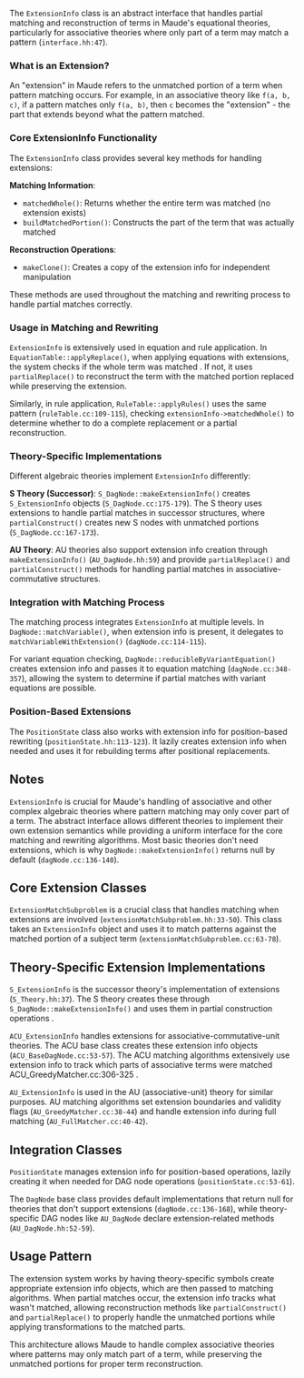 The `ExtensionInfo` class is an abstract interface that handles partial matching and reconstruction of terms in Maude's equational theories, particularly for associative theories where only part of a term may match a pattern (`interface.hh:47`).

### What is an Extension?

An "extension" in Maude refers to the unmatched portion of a term when pattern matching occurs. For example, in an associative theory like `f(a, b, c)`, if a pattern matches only `f(a, b)`, then `c` becomes the "extension" - the part that extends beyond what the pattern matched.

### Core ExtensionInfo Functionality

The `ExtensionInfo` class provides several key methods for handling extensions:

**Matching Information**:

- `matchedWhole()`: Returns whether the entire term was matched (no extension exists)
- `buildMatchedPortion()`: Constructs the part of the term that was actually matched

**Reconstruction Operations**:

- `makeClone()`: Creates a copy of the extension info for independent manipulation

These methods are used throughout the matching and rewriting process to handle partial matches correctly.

### Usage in Matching and Rewriting

`ExtensionInfo` is extensively used in equation and rule application. In `EquationTable::applyReplace()`, when applying equations with extensions, the system checks if the whole term was matched . If not, it uses `partialReplace()` to reconstruct the term with the matched portion replaced while preserving the extension.

Similarly, in rule application, `RuleTable::applyRules()` uses the same pattern (`ruleTable.cc:109-115`), checking `extensionInfo->matchedWhole()` to determine whether to do a complete replacement or a partial reconstruction.

### Theory-Specific Implementations

Different algebraic theories implement `ExtensionInfo` differently:

**S Theory (Successor)**: `S_DagNode::makeExtensionInfo()` creates `S_ExtensionInfo` objects (`S_DagNode.cc:175-179`). The S theory uses extensions to handle partial matches in successor structures, where `partialConstruct()` creates new S nodes with unmatched portions (`S_DagNode.cc:167-173`).

**AU Theory**: AU theories also support extension info creation through `makeExtensionInfo()` (`AU_DagNode.hh:59`) and provide `partialReplace()` and `partialConstruct()` methods for handling partial matches in associative-commutative structures.

### Integration with Matching Process

The matching process integrates `ExtensionInfo` at multiple levels. In `DagNode::matchVariable()`, when extension info is present, it delegates to `matchVariableWithExtension()` (`dagNode.cc:114-115`).

For variant equation checking, `DagNode::reducibleByVariantEquation()` creates extension info and passes it to equation matching (`dagNode.cc:348-357`), allowing the system to determine if partial matches with variant equations are possible.

### Position-Based Extensions

The `PositionState` class also works with extension info for position-based rewriting (`positionState.hh:113-123`). It lazily creates extension info when needed and uses it for rebuilding terms after positional replacements.

## Notes

`ExtensionInfo` is crucial for Maude's handling of associative and other complex algebraic theories where pattern matching may only cover part of a term. The abstract interface allows different theories to implement their own extension semantics while providing a uniform interface for the core matching and rewriting algorithms. Most basic theories don't need extensions, which is why `DagNode::makeExtensionInfo()` returns null by default (`dagNode.cc:136-140`).

## Core Extension Classes

`ExtensionMatchSubproblem` is a crucial class that handles matching when extensions are involved (`extensionMatchSubproblem.hh:33-50`). This class takes an `ExtensionInfo` object and uses it to match patterns against the matched portion of a subject term (`extensionMatchSubproblem.cc:63-78`).

## Theory-Specific Extension Implementations

`S_ExtensionInfo` is the successor theory's implementation of extensions (`S_Theory.hh:37`). The S theory creates these through `S_DagNode::makeExtensionInfo()` and uses them in partial construction operations .

`ACU_ExtensionInfo` handles extensions for associative-commutative-unit theories. The ACU base class creates these extension info objects (`ACU_BaseDagNode.cc:53-57`). The ACU matching algorithms extensively use extension info to track which parts of associative terms were matched ACU_GreedyMatcher.cc:306-325 .

`AU_ExtensionInfo` is used in the AU (associative-unit) theory for similar purposes. AU matching algorithms set extension boundaries and validity flags (`AU_GreedyMatcher.cc:38-44`) and handle extension info during full matching (`AU_FullMatcher.cc:40-42`).

## Integration Classes

`PositionState` manages extension info for position-based operations, lazily creating it when needed for DAG node operations (`positionState.cc:53-61`).

The `DagNode` base class provides default implementations that return null for theories that don't support extensions (`dagNode.cc:136-168`), while theory-specific DAG nodes like `AU_DagNode` declare extension-related methods (`AU_DagNode.hh:52-59`).

## Usage Pattern

The extension system works by having theory-specific symbols create appropriate extension info objects, which are then passed to matching algorithms. When partial matches occur, the extension info tracks what wasn't matched, allowing reconstruction methods like `partialConstruct()` and `partialReplace()` to properly handle the unmatched portions while applying transformations to the matched parts.

This architecture allows Maude to handle complex associative theories where patterns may only match part of a term, while preserving the unmatched portions for proper term reconstruction.